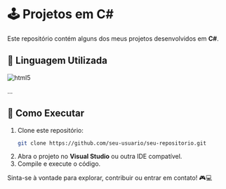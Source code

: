 # 🕹️ Projetos em C#

Este repositório contém alguns dos meus projetos desenvolvidos em **C#**.

## 🔧 Linguagem Utilizada

<div style="display: inline_block">
  <img aling="center" alt="html5" src="https://img.shields.io/badge/SHARP-0D1117?style=for-the-badge&logo=C&logoColor=AF69CD"/>
</div>

...

## 🚀 Como Executar
1. Clone este repositório:
   ```sh
   git clone https://github.com/seu-usuario/seu-repositorio.git
   ```
2. Abra o projeto no **Visual Studio** ou outra IDE compatível.
3. Compile e execute o código.

Sinta-se à vontade para explorar, contribuir ou entrar em contato! 🎮💻

